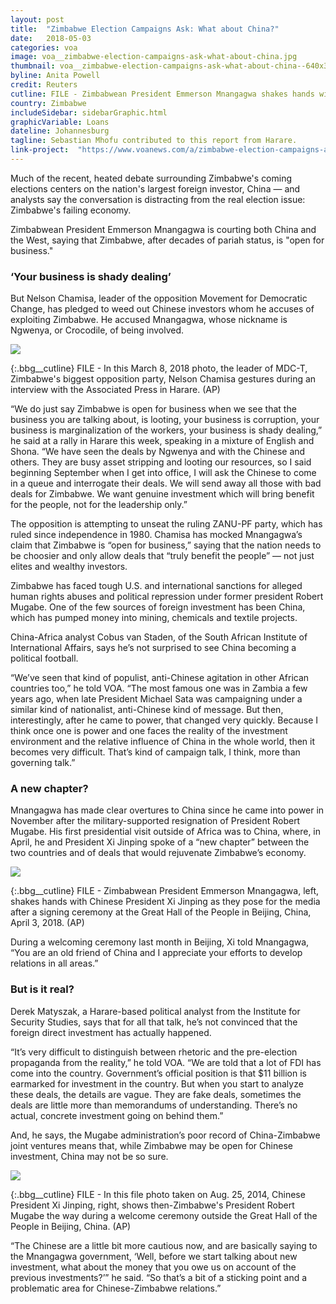 ```yaml
---
layout: post
title:  "Zimbabwe Election Campaigns Ask: What about China?"
date:   2018-05-03
categories: voa
image: voa__zimbabwe-election-campaigns-ask-what-about-china.jpg
thumbnail: voa__zimbabwe-election-campaigns-ask-what-about-china--640x360.jpg
byline: Anita Powell
credit: Reuters
cutline: FILE - Zimbabwean President Emmerson Mnangagwa shakes hands with Chinese Premier Li Keqiang before their meeting at the Great Hall of the People in Beijing, China, April 4, 2018.
country: Zimbabwe
includeSidebar: sidebarGraphic.html
graphicVariable: Loans
dateline: Johannesburg
tagline: Sebastian Mhofu contributed to this report from Harare.
link-project:  "https://www.voanews.com/a/zimbabwe-election-campaigns-ask-what-about-china-/4376156.html"
---
```


Much of the recent, heated debate surrounding Zimbabwe's coming elections centers on the nation's largest foreign investor, China — and analysts say the conversation is distracting from the real election issue: Zimbabwe's failing economy.

Zimbabwean President Emmerson Mnangagwa is courting both China and the West, saying that Zimbabwe, after decades of pariah status, is "open for business."

### ‘Your business is shady dealing’ ###

But Nelson Chamisa, leader of the opposition Movement for Democratic Change, has pledged to weed out Chinese investors whom he accuses of exploiting Zimbabwe. He accused Mnangagwa, whose nickname is Ngwenya, or Crocodile, of being involved.



<div><img src="https://gdb.voanews.com/CC2BF4B3-02F3-4946-B6F9-44D8BC07A727_w760_r0_s.jpg"/></div>

{:.bbg__cutline}
FILE - In this March 8, 2018 photo, the leader of MDC-T, Zimbabwe's biggest opposition party, Nelson Chamisa gestures during an interview with the Associated Press in Harare. (AP)




“We do just say Zimbabwe is open for business when we see that the business you are talking about, is looting, your business is corruption, your business is marginalization of the workers, your business is shady dealing,” he said at a rally in Harare this week, speaking in a mixture of English and Shona. “We have seen the deals by Ngwenya and with the Chinese and others. They are busy asset stripping and looting our resources, so I said beginning September when I get into office, I will ask the Chinese to come in a queue and interrogate their deals. We will send away all those with bad deals for Zimbabwe. We want genuine investment which will bring benefit for the people, not for the leadership only.”

The opposition is attempting to unseat the ruling ZANU-PF party, which has ruled since independence in 1980. Chamisa has mocked Mnangagwa’s claim that Zimbabwe is “open for business,” saying that the nation needs to be choosier and only allow deals that “truly benefit the people” — not just elites and wealthy investors.

Zimbabwe has faced tough U.S. and international sanctions for alleged human rights abuses and political repression under former president Robert Mugabe. One of the few sources of foreign investment has been China, which has pumped money into mining, chemicals and textile projects.

China-Africa analyst Cobus van Staden, of the South African Institute of International Affairs, says he’s not surprised to see China becoming a political football.

“We’ve seen that kind of populist, anti-Chinese agitation in other African countries too,” he told VOA. “The most famous one was in Zambia a few years ago, when late President Michael Sata was campaigning under a similar kind of nationalist, anti-Chinese kind of message. But then, interestingly, after he came to power, that changed very quickly. Because I think once one is power and one faces the reality of the investment environment and the relative influence of China in the whole world, then it becomes very difficult. That’s kind of campaign talk, I think, more than governing talk.”

### A new chapter? ###

Mnangagwa has made clear overtures to China since he came into power in November after the military-supported resignation of President Robert Mugabe. His first presidential visit outside of Africa was to China, where, in April, he and President Xi Jinping spoke of a “new chapter” between the two countries and of deals that would rejuvenate Zimbabwe’s economy.




<div><img src="https://gdb.voanews.com/3B662CC4-A7A8-4BFD-8834-24D77D458262_w760_r0_s.jpg"/></div>

{:.bbg__cutline}
FILE - Zimbabwean President Emmerson Mnangagwa, left, shakes hands with Chinese President Xi Jinping as they pose for the media after a signing ceremony at the Great Hall of the People in Beijing, China, April 3, 2018. (AP)





During a welcoming ceremony last month in Beijing, Xi told Mnangagwa, “You are an old friend of China and I appreciate your efforts to develop relations in all areas.”

### But is it real? ###

Derek Matyszak, a Harare-based political analyst from the Institute for Security Studies, says that for all that talk, he’s not convinced that the foreign direct investment has actually happened.

“It’s very difficult to distinguish between rhetoric and the pre-election propaganda from the reality,” he told VOA. “We are told that a lot of FDI has come into the country. Government’s official position is that $11 billion is earmarked for investment in the country. But when you start to analyze these deals, the details are vague. They are fake deals, sometimes the deals are little more than memorandums of understanding. There’s no actual, concrete investment going on behind them.”

And, he says, the Mugabe administration’s poor record of China-Zimbabwe joint ventures means that, while Zimbabwe may be open for Chinese investment, China may not be so sure.



<div><img src="https://gdb.voanews.com/D1921BC0-9E65-476B-92EB-E76BBFF72ACB_w760_r0_s.jpg"/></div>

{:.bbg__cutline}
FILE - In this file photo taken on Aug. 25, 2014, Chinese President Xi Jinping, right, shows then-Zimbabwe's President Robert Mugabe the way during a welcome ceremony outside the Great Hall of the People in Beijing, China. (AP)




“The Chinese are a little bit more cautious now, and are basically saying to the Mnangagwa government, ‘Well, before we start talking about new investment, what about the money that you owe us on account of the previous investments?’” he said. “So that’s a bit of a sticking point and a problematic area for Chinese-Zimbabwe relations.”
